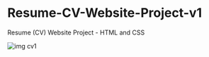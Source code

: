 # Resume-CV-Website-Project-v1
Resume (CV) Website Project - HTML and CSS

![img cv1](https://user-images.githubusercontent.com/73035495/233843753-c37666e6-50c8-4cb9-b028-2903954296ac.png)
